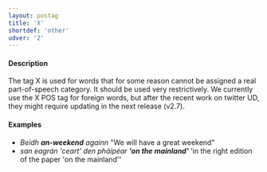 ```yaml
---
layout: postag
title: 'X'
shortdef: 'other'
udver: '2'
---
```


#### Description

The tag X is used for words that for some reason cannot be assigned a real part-of-speech category.  It should be used very restrictively. We currently use the X POS tag for foreign words, but after the recent work on twitter UD, they might require updating in the next release (v2.7). 

#### Examples 

* _Beidh <b>an-weekend</b> againn_ "We will have a great weekend"
* _san eagrán 'ceart' den pháipéar <b>'on the mainland'</b>_ 'in the right edition of the paper 'on the mainland''
<!-- Interlanguage links updated St lis 3 20:58:16 CET 2021 -->

